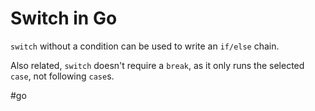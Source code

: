 # Switch in Go
`switch` without a condition can be used to write an `if/else` chain.

Also related, `switch` doesn't require a `break`, as it only runs the selected `case`, not following `case`s.

#go